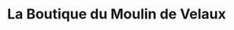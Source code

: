 ---
title: "La Boutique du Moulin de Velaux"
url: /velaux/la-boutique-du-moulin-de-velaux/
shop: Allgemein
---